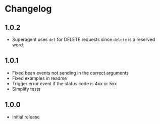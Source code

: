 # Changelog

## 1.0.2

- Superagent uses `del` for DELETE requests since `delete` is a reserved word.

## 1.0.1

- Fixed bean events not sending in the correct arguments
- Fixed examples in readme
- Trigger error event if the status code is 4xx or 5xx
- Simplify tests

## 1.0.0

- Initial release